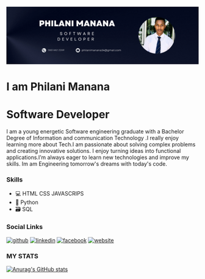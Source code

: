![Software Developer](https://github.com/PhilaniGcina/PhilaniGcina/blob/main/github-banner.png)
# I am Philani Manana

# Software Developer

I am a young energetic Software engineering graduate with a Bachelor Degree of Information and communication Technology .I really enjoy learning more about Tech.I am passionate about solving complex problems and creating innovative solutions. I enjoy turning ideas into functional applications.I’m always eager to learn new technologies and improve my skills.
Im am Engineering tomorrow's dreams with today's code.

### Skills
* 💻 HTML CSS JAVASCRIPS
* 🐍 Python
* 🗃 SQL

### Social Links

[<img src='https://cdn.jsdelivr.net/npm/simple-icons@3.0.1/icons/github.svg' alt='github' height='40'>](https://github.com/PhilaniGcina)  [<img src='https://cdn.jsdelivr.net/npm/simple-icons@3.0.1/icons/linkedin.svg' alt='linkedin' height='40'>](https://www.linkedin.com/in/http://www.linkedin.com/in/philani-manana-a18653241/)  [<img src='https://cdn.jsdelivr.net/npm/simple-icons@3.0.1/icons/facebook.svg' alt='facebook' height='40'>](https://www.facebook.com/https://www.facebook.com/philanie.manana.7)  [<img src='https://cdn.jsdelivr.net/npm/simple-icons@3.0.1/icons/icloud.svg' alt='website' height='40'>](https://philanigcina.github.io/Philani/) 

### MY STATS
[![Anurag's GitHub stats](https://github-readme-stats.vercel.app/api?username=PhilaniGcina)](https://github.com/anuraghazra/github-readme-stats)

